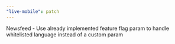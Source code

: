 ```yaml
---
"live-mobile": patch
---
```


Newsfeed - Use already implemented feature flag param to handle whitelisted language instead of a custom param
